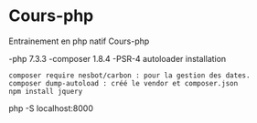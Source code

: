 # Cours-php
Entrainement en php natif
Cours-php

-php 7.3.3 -composer 1.8.4 -PSR-4 autoloader
installation

    composer require nesbot/carbon : pour la gestion des dates.
    composer dump-autoload : créé le vendor et composer.json
    npm install jquery

php -S localhost:8000
